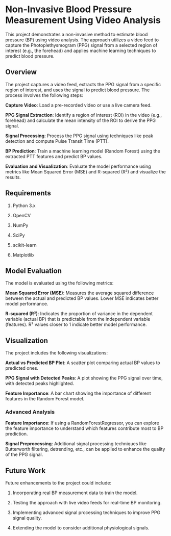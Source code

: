 # Non-Invasive Blood Pressure Measurement Using Video Analysis
This project demonstrates a non-invasive method to estimate blood pressure (BP) using video analysis. The approach utilizes a video feed to capture the Photoplethysmogram (PPG) signal from a selected region of interest (e.g., the forehead) and applies machine learning techniques to predict blood pressure.

## Overview
The project captures a video feed, extracts the PPG signal from a specific region of interest, and uses the signal to predict blood pressure. The process involves the following steps:

**Capture Video**: Load a pre-recorded video or use a live camera feed.

**PPG Signal Extraction**: Identify a region of interest (ROI) in the video (e.g., forehead) and calculate the mean intensity of the ROI to derive the PPG signal.

**Signal Processing**: Process the PPG signal using techniques like peak detection and compute Pulse Transit Time (PTT).

**BP Prediction**: Train a machine learning model (Random Forest) using the extracted PTT features and predict BP values.

**Evaluation and Visualization**: Evaluate the model performance using metrics like Mean Squared Error (MSE) and R-squared (R²) and visualize the results.

## Requirements
1. Python 3.x

2. OpenCV

3. NumPy

4. SciPy

5. scikit-learn

6. Matplotlib

## Model Evaluation
The model is evaluated using the following metrics:

**Mean Squared Error (MSE)**: Measures the average squared difference between the actual and predicted BP values. Lower MSE indicates better model performance.

**R-squared (R²)**: Indicates the proportion of variance in the dependent variable (actual BP) that is predictable from the independent variable (features). R² values closer to 1 indicate better model performance.

## Visualization
The project includes the following visualizations:

**Actual vs Predicted BP Plot**: A scatter plot comparing actual BP values to predicted ones.

**PPG Signal with Detected Peaks**: A plot showing the PPG signal over time, with detected peaks highlighted.

**Feature Importance**: A bar chart showing the importance of different features in the Random Forest model.

### Advanced Analysis

**Feature Importance**: If using a RandomForestRegressor, you can explore the feature importance to understand which features contribute most to BP prediction.

**Signal Preprocessing**: Additional signal processing techniques like Butterworth filtering, detrending, etc., can be applied to enhance the quality of the PPG signal.

## Future Work
Future enhancements to the project could include:

1. Incorporating real BP measurement data to train the model.

2. Testing the approach with live video feeds for real-time BP monitoring.

3. Implementing advanced signal processing techniques to improve PPG signal quality.

4. Extending the model to consider additional physiological signals.
